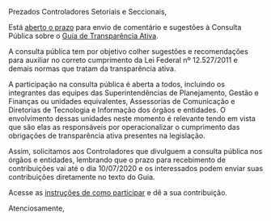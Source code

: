 
Prezados Controladores Setoriais e Seccionais,

Está [aberto o prazo](http://cge.mg.gov.br/noticias-artigos/777-participe-da-consulta-publica-sobre-o-guia-de-transparencia-ativa) para envio de comentário e sugestões à Consulta Pública sobre o [Guia de Transparência Ativa](https://transparencia-mg.github.io/guia-transparencia-ativa/v0/).

A consulta pública tem por objetivo colher sugestões e recomendações para auxiliar no correto cumprimento da Lei Federal nº 12.527/2011 e demais normas que tratam da transparência ativa.

A participação na consulta pública é aberta a todos, incluindo os integrantes das equipes das Superintendências de Planejamento, Gestão e Finanças ou unidades equivalentes, Assessorias de Comunicação e Diretorias de Tecnologia e Informação dos órgãos e entidades. O envolvimento dessas unidades neste momento é relevante tendo em vista que são elas as responsáveis por operacionalizar o cumprimento das obrigações de transparência ativa presentes na legislação.

Assim, solicitamos aos Controladores que divulguem a consulta pública nos órgãos e entidades, lembrando que o prazo para recebimento de contribuições vai até o dia 10/07/2020 e os interessados podem enviar suas contribuições diretamente no texto do Guia.

Acesse as [instruções de como participar](https://github.com/transparencia-mg/guia-transparencia-ativa/blob/master/CONTRIBUTING.md) e dê a sua contribuição.

Atenciosamente,
